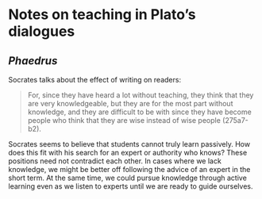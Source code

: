 # Notes on teaching in Plato’s dialogues

## *Phaedrus*

Socrates talks about the effect of writing on readers:

> For, since they have heard a lot without teaching, they think that they are very knowledgeable, but they are for the most part without knowledge, and they are difficult to be with since they have become people who think that they are wise instead of wise people (275a7-b2).

Socrates seems to believe that students cannot truly learn passively. How does this fit with his search for an expert or authority who knows? These positions need not contradict each other. In cases where we lack knowledge, we might be better off following the advice of an expert in the short term. At the same time, we could pursue knowledge through active learning even as we listen to experts until we are ready to guide ourselves.

